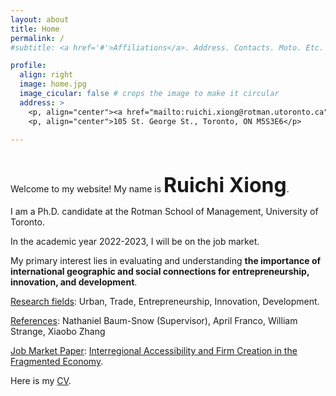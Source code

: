 ```yaml
---
layout: about
title: Home
permalink: /
#subtitle: <a href='#'>Affiliations</a>. Address. Contacts. Moto. Etc.

profile:
  align: right
  image: home.jpg
  image_cicular: false # crops the image to make it circular
  address: >
    <p, align="center"><a href="mailto:ruichi.xiong@rotman.utoronto.ca">ruichi.xiong@rotman.utoronto.ca</a> </p>
    <p, align="center">105 St. George St., Toronto, ON M5S3E6</p>
    
---
```


<p>&nbsp;</p>

Welcome to my website! My name is <font size="+3"><b>Ruichi Xiong</b></font>.

I am a Ph.D. candidate at the Rotman School of Management, University of Toronto.

In the academic year 2022-2023, I will be on the job market. 

My primary interest lies in evaluating and understanding <b>the importance of international geographic and social connections for entrepreneurship, innovation, and development</b>.

<ins>Research fields</ins>: Urban, Trade, Entrepreneurship, Innovation, Development.

<ins>References</ins>: Nathaniel Baum-Snow (Supervisor), April Franco, William Strange, Xiaobo Zhang

<ins>Job Market Paper</ins>: <a href="{{ site.url }}/assets/pdf/jmp.pdf" target="_blank">Interregional Accessibility and Firm Creation in the Fragmented Economy</a>.

Here is my <a href="{{ site.url }}/assets/pdf/cv.pdf" target="_blank">CV</a>.
